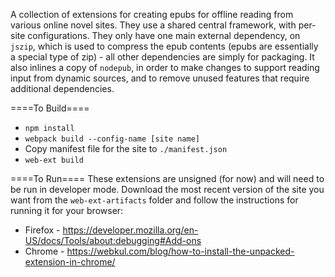 A collection of extensions for creating epubs for offline reading from various online novel sites. They use a shared central framework, with per-site configurations. They only have one main external dependency, on `jszip`, which is used to compress the epub contents (epubs are essentially a special type of zip) - all other dependencies are simply for packaging. It also inlines a copy of `nodepub`, in order to make changes to support reading input from dynamic sources, and to remove unused features that require additional dependencies.

====To Build====
* `npm install`
* `webpack build --config-name [site name]`
* Copy manifest file for the site to `./manifest.json`
* `web-ext build`

====To Run====
These extensions are unsigned (for now) and will need to be run in developer mode. Download the most recent version of the site you want from the `web-ext-artifacts` folder and follow the instructions for running it for your browser:
* Firefox - https://developer.mozilla.org/en-US/docs/Tools/about:debugging#Add-ons
* Chrome - https://webkul.com/blog/how-to-install-the-unpacked-extension-in-chrome/